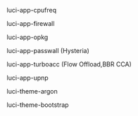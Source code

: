 luci-app-cpufreq

luci-app-firewall

luci-app-opkg

luci-app-passwall (Hysteria)

luci-app-turboacc (Flow Offload,BBR CCA)

luci-app-upnp

luci-theme-argon

luci-theme-bootstrap
